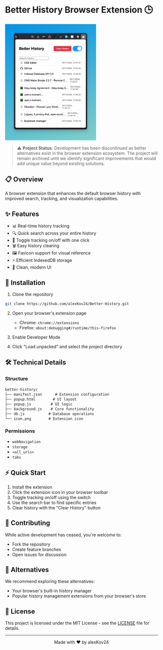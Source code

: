 # Better History Browser Extension 🕒

<img alt="menu image" src="Xnapper-2024-11-30-11.41.59.png" width="300">

> ⚠️ **Project Status**: Development has been discontinued as better alternatives exist in the browser extension ecosystem. The project will remain archived until we identify significant improvements that would add unique value beyond existing solutions.

## 📋 Overview

A browser extension that enhances the default browser history with improved search, tracking, and visualization capabilities.



## ✨ Features

- 📊 Real-time history tracking
- 🔍 Quick search across your entire history
- 🎯 Toggle tracking on/off with one click
- 🗑️ Easy history clearing
- 🖼️ Favicon support for visual reference
- ⚡ Efficient IndexedDB storage
- 📱 Clean, modern UI

## 🚀 Installation

1. Clone the repository
```bash
git clone https://github.com/alexKov24/Better-History.git
```

2. Open your browser's extension page
   - Chrome: `chrome://extensions`
   - Firefox: `about:debugging#/runtime/this-firefox`

3. Enable Developer Mode

4. Click "Load unpacked" and select the project directory

## 🛠️ Technical Details

### Structure
```
better-history/
├── manifest.json      # Extension configuration
├── popup.html        # UI layout
├── popup.js         # UI logic
├── background.js    # Core functionality
├── db.js           # Database operations
└── icon.png        # Extension icon
```

### Permissions
- `webNavigation`
- `storage`
- `<all_urls>`
- `tabs`

## ⚡ Quick Start

1. Install the extension
2. Click the extension icon in your browser toolbar
3. Toggle tracking on/off using the switch
4. Use the search bar to find specific entries
5. Clear history with the "Clear History" button

## 🤝 Contributing

While active development has ceased, you're welcome to:
- Fork the repository
- Create feature branches
- Open issues for discussion

## 🔄 Alternatives

We recommend exploring these alternatives:
- Your browser's built-in history manager
- Popular history management extensions from your browser's store

## 📝 License

This project is licensed under the MIT License - see the [LICENSE](LICENSE) file for details.

---

<div align="center">
Made with ❤️ by alexKov24
</div>
